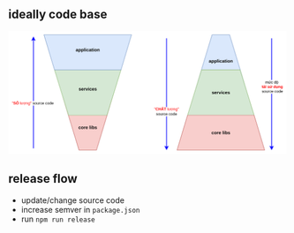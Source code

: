 ## ideally code base
![image](./assets/ideal_code_base.png)

## release flow
- update/change source code
- increase semver in `package.json`
- run `npm run release`
